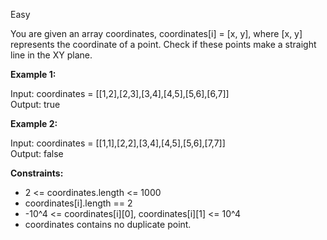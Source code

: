 Easy

You are given an array coordinates, coordinates[i] = [x, y], where [x, y] represents the coordinate of a point. Check if these points make a straight line in the XY plane.

 
**Example 1:**


Input: coordinates = [[1,2],[2,3],[3,4],[4,5],[5,6],[6,7]]  
Output: true


**Example 2:**


Input: coordinates = [[1,1],[2,2],[3,4],[4,5],[5,6],[7,7]]  
Output: false  


**Constraints:**
- 2 <= coordinates.length <= 1000  
- coordinates[i].length == 2  
- -10^4 <= coordinates[i][0], coordinates[i][1] <= 10^4  
- coordinates contains no duplicate point.
